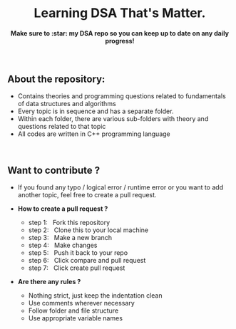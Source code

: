 <h1 align="center">
   Learning DSA That's Matter.  
</h1>
<h4 align="center">Make sure to :star: my DSA repo so you can keep up to date on any daily progress!</h4> 
<div align="center"></div>
<br/>

## About the repository:

- Contains theories and programming questions related to fundamentals of data structures and algorithms
- Every topic is in sequence and has a separate folder.
- Within each folder, there are various sub-folders with theory and questions related to that topic
- All codes are written in C++ programming language

<br/>

## Want to contribute ?

- If you found any typo / logical error / runtime error or you want to add another topic, feel free to create a pull request.

- **How to create a pull request ?**

  - step 1: &nbsp; Fork this repository
  - step 2: &nbsp; Clone this to your local machine
  - step 3: &nbsp; Make a new branch
  - step 4: &nbsp; Make changes
  - step 5: &nbsp; Push it back to your repo
  - step 6: &nbsp; Click compare and pull request
  - step 7: &nbsp; Click create pull request

- **Are there any rules ?**

  - Nothing strict, just keep the indentation clean
  - Use comments wherever necessary
  - Follow folder and file structure
  - Use appropriate variable names

<br/>
